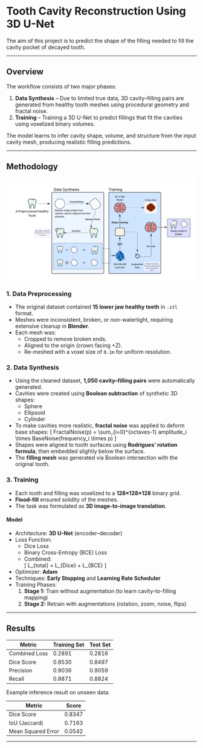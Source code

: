 # Tooth Cavity Reconstruction Using 3D U-Net

The aim of this project is to predict the shape of the filling needed to fill the cavity pocket of decayed tooth.

---

## Overview

The workflow consists of two major phases:

1. **Data Synthesis** – Due to limited true data, 3D cavity–filling pairs are generated from healthy tooth meshes using procedural geometry and fractal noise.
2. **Training** – Training a 3D U-Net to predict fillings that fit the cavities using voxelized binary volumes.

The model learns to infer cavity shape, volume, and structure from the input cavity mesh, producing realistic filling predictions.

---

## Methodology

<p align="center">
  <img src="ASSETS/Methodology.png" alt="Methodology Overview" width="600"/>
</p>

### 1. Data Preprocessing
- The original dataset contained **15 lower jaw healthy teeth** in `.stl` format.
- Meshes were inconsistent, broken, or non-watertight, requiring extensive cleanup in **Blender**.
- Each mesh was:
  - Cropped to remove broken ends.
  - Aligned to the origin (crown facing +Z).
  - Re-meshed with a voxel size of `0.1m` for uniform resolution.

### 2. Data Synthesis
- Using the cleaned dataset, **1,050 cavity–filling pairs** were automatically generated.
- Cavities were created using **Boolean subtraction** of synthetic 3D shapes:
  - Sphere
  - Ellipsoid
  - Cylinder  
- To make cavities more realistic, **fractal noise** was applied to deform base shapes:
  \[
  FractalNoise(p) = \sum_{i=0}^{octaves-1} amplitude_i \times BaseNoise(frequency_i \times p)
  \]
- Shapes were aligned to tooth surfaces using **Rodrigues’ rotation formula**, then embedded slightly below the surface.
- The **filling mesh** was generated via Boolean intersection with the original tooth.

### 3. Training
- Each tooth and filling was voxelized to a **128×128×128** binary grid.
- **Flood-fill** ensured solidity of the meshes.
- The task was formulated as **3D image-to-image translation**.

#### Model
- Architecture: **3D U-Net** (encoder–decoder)
- Loss Function:
  - Dice Loss  
  - Binary Cross-Entropy (BCE) Loss  
  - Combined:  
    \[
    L_{total} = L_{Dice} + L_{BCE}
    \]
- Optimizer: **Adam**
- Techniques: **Early Stopping** and **Learning Rate Scheduler**
- Training Phases:
  1. **Stage 1:** Train without augmentation (to learn cavity-to-filling mapping)
  2. **Stage 2:** Retrain with augmentations (rotation, zoom, noise, flips)

---
## Results

| Metric | Training Set | Test Set |
|--------|---------------|----------|
| Combined Loss | 0.2891 | 0.2816 |
| Dice Score | 0.8530 | 0.8497 |
| Precision | 0.9036 | 0.9059 |
| Recall | 0.8871 | 0.8824 |

Example inference result on unseen data:

| Metric | Score |
|--------|--------|
| Dice Score | 0.8347 |
| IoU (Jaccard) | 0.7163 |
| Mean Squared Error | 0.0542 |

---
